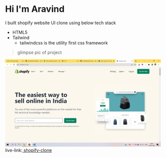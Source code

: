 # Hi I'm Aravind

I built shopify website UI clone using below tech stack

- HTML5
- Tailwind
  - tailwindcss is the utility first css framework

> glimpse pic of project

![shopify](./images/shopify-clone.png)
live-link:[ shopify-clone](https://shopifycom-clone.netlify.app/)
